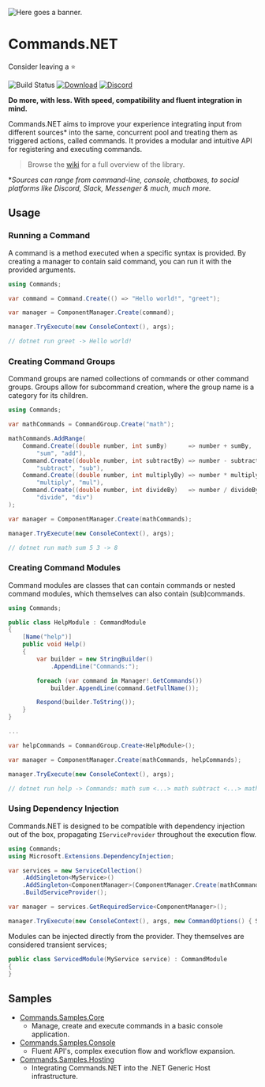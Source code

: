 ![Here goes a banner.](https://raw.githubusercontent.com/csmir/Commands.NET/refs/heads/master/img/cnetbanner_lighttrans_outline_bexp.png)

# Commands.NET

Consider leaving a ⭐

![Build Status](https://img.shields.io/github/actions/workflow/status/csmir/CSF.NET/dotnet.yml?branch=master&style=flat)
[![Download](https://img.shields.io/static/v1?style=flat&message=download%20on%20nuget&color=004880&logo=NuGet&logoColor=FFFFFF&label=)](https://nuget.org/packages/Commands.NET)
[![Discord](https://img.shields.io/discord/1092510256384450652?style=flat)](https://discord.gg/T7hCvShAx5)

**Do more, with less. With speed, compatibility and fluent integration in mind.**

Commands.NET aims to improve your experience integrating input from different sources* into the same, concurrent pool and treating them as triggered actions, called commands. 
It provides a modular and intuitive API for registering and executing commands.

> Browse the [wiki](https://github.com/csmir/Commands.NET/wiki) for a full overview of the library.

**Sources can range from command-line, console, chatboxes, to social platforms like Discord, Slack, Messenger & much, much more.*

## Usage

### Running a Command

A command is a method executed when a specific syntax is provided. 
By creating a manager to contain said command, you can run it with the provided arguments.

```cs
using Commands;

var command = Command.Create(() => "Hello world!", "greet");

var manager = ComponentManager.Create(command);

manager.TryExecute(new ConsoleContext(), args);

// dotnet run greet -> Hello world!
```

### Creating Command Groups

Command groups are named collections of commands or other command groups. 
Groups allow for subcommand creation, where the group name is a category for its children.

```cs
using Commands;

var mathCommands = CommandGroup.Create("math");

mathCommands.AddRange(
    Command.Create((double number, int sumBy)      => number + sumBy, 
        "sum", "add"), 
    Command.Create((double number, int subtractBy) => number - subtractBy, 
        "subtract", "sub"), 
    Command.Create((double number, int multiplyBy) => number * multiplyBy, 
        "multiply", "mul"), 
    Command.Create((double number, int divideBy)   => number / divideBy, 
        "divide", "div")
);

var manager = ComponentManager.Create(mathCommands);

manager.TryExecute(new ConsoleContext(), args);

// dotnet run math sum 5 3 -> 8
```

### Creating Command Modules

Command modules are classes that can contain commands or nested command modules, which themselves can also contain (sub)commands.

```cs
using Commands;

public class HelpModule : CommandModule 
{
    [Name("help")]
    public void Help()
    {
        var builder = new StringBuilder()
            .AppendLine("Commands:");

        foreach (var command in Manager!.GetCommands())
            builder.AppendLine(command.GetFullName());

        Respond(builder.ToString());
    }
}

...

var helpCommands = CommandGroup.Create<HelpModule>();

var manager = ComponentManager.Create(mathCommands, helpCommands);

manager.TryExecute(new ConsoleContext(), args);

// dotnet run help -> Commands: math sum <...> math subtract <...> math ...
```

### Using Dependency Injection

Commands.NET is designed to be compatible with dependency injection out of the box, propagating `IServiceProvider` throughout the execution flow.

```cs
using Commands;
using Microsoft.Extensions.DependencyInjection;

var services = new ServiceCollection()
    .AddSingleton<MyService>()
    .AddSingleton<ComponentManager>(ComponentManager.Create(mathCommands, helpCommands);
    .BuildServiceProvider();

var manager = services.GetRequiredService<ComponentManager>();

manager.TryExecute(new ConsoleContext(), args, new CommandOptions() { Services = services });
```

Modules can be injected directly from the provider. They themselves are considered transient services;

```cs
public class ServicedModule(MyService service) : CommandModule 
{
}
```

## Samples

- [Commands.Samples.Core](https://github.com/csmir/Commands.NET/tree/master/src/Commands.Samples/Commands.Samples.Core)
  - Manage, create and execute commands in a basic console application.
- [Commands.Samples.Console](https://github.com/csmir/Commands.NET/tree/master/src/Commands.Samples/Commands.Samples.Console)
  - Fluent API's, complex execution flow and workflow expansion.
- [Commands.Samples.Hosting](https://github.com/csmir/Commands.NET/tree/master/src/Commands.Samples/Commands.Samples.Hosting)
  - Integrating Commands.NET into the .NET Generic Host infrastructure.

